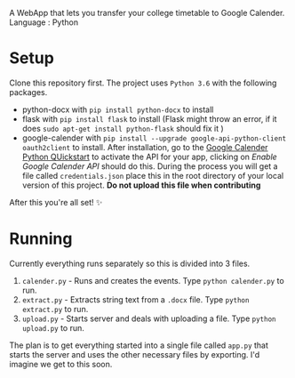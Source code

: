 A WebApp that lets you transfer your college timetable to Google Calender.<br>
Language : Python

# Setup 
Clone this repository first.
The project uses `Python 3.6` with the following packages.
- python-docx with `pip install python-docx` to install
- flask with `pip install flask` to install (Flask might throw an error, if it does `sudo apt-get install python-flask` should fix it )
- google-calender with `pip install --upgrade google-api-python-client oauth2client` to install. After installation, go to the [Google Calender Python QUickstart](https://developers.google.com/calendar/quickstart/python?authuser=2) to activate the API for your app, clicking on *Enable Google Calender API* should do this. During the process you will get a file called `credentials.json` place this in the root directory of your local version of this project. **Do not upload this file when contributing** 

After this you're all set! :sparkles:

# Running 
Currently everything runs separately so this is divided into 3 files.
1. `calender.py` - Runs and creates the events. Type `python calender.py` to run.
2. `extract.py` - Extracts string text from a `.docx` file. Type `python extract.py` to run.
3. `upload.py` - Starts server and deals with uploading a file. Type `python upload.py` to run.

The plan is to get everything started into a single file called `app.py` that starts the server and uses the other necessary files by exporting. I'd imagine we get to this soon.



